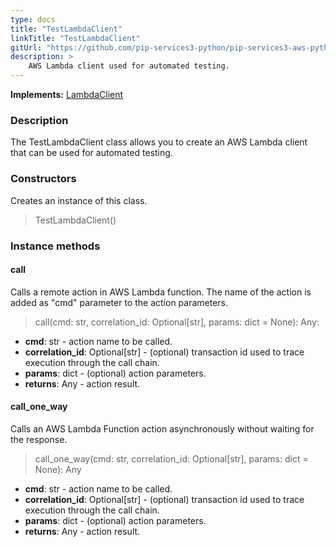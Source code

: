 ```yaml
---
type: docs
title: "TestLambdaClient"
linkTitle: "TestLambdaClient"
gitUrl: "https://github.com/pip-services3-python/pip-services3-aws-python"
description: >
    AWS Lambda client used for automated testing.
---
```


**Implements:** [LambdaClient](../../clients/lambda_client)

### Description
The TestLambdaClient class allows you to create an AWS Lambda client that can be used for automated testing.

### Constructors
Creates an instance of this class.  

> TestLambdaClient()

### Instance methods

#### call
Calls a remote action in AWS Lambda function.
The name of the action is added as "cmd" parameter
to the action parameters. 

> call(cmd: str, correlation_id: Optional[str], params: dict = None): Any:

- **cmd**: str - action name to be called.
- **correlation_id**: Optional[str] - (optional) transaction id used to trace execution through the call chain.
- **params**: dict - (optional) action parameters.
- **returns**: Any - action result.

#### call_one_way
Calls an AWS Lambda Function action asynchronously without waiting for the response.

> call_one_way(cmd: str, correlation_id: Optional[str], params: dict = None): Any

- **cmd**: str - action name to be called.
- **correlation_id**: Optional[str] - (optional) transaction id used to trace execution through the call chain.
- **params**: dict - (optional) action parameters.
- **returns**: Any - action result.
